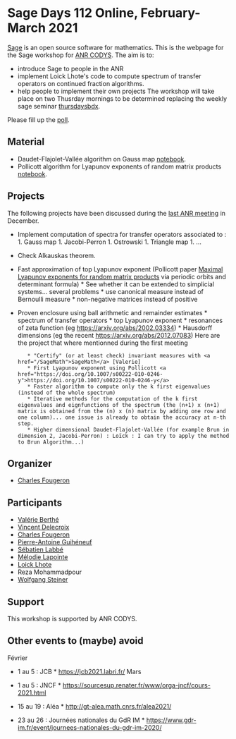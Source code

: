 

# Sage Days 112 Online, February-March 2021

<a class="http" href="http://sagemath.org">Sage</a> is an open source software for mathematics. This is the webpage for the Sage workshop for <a class="https" href="https://www.irif.fr/~codys/Accueil">ANR CODYS</a>. The aim is to: 

* introduce Sage to people in the ANR 
* implement Loick Lhote's code to compute spectrum of transfer operators on continued fraction algorithms. 
* help people to implement their own projects 
The workshop will take place on two Thusrday mornings to be determined replacing the weekly sage seminar <a class="https" href="https://wiki.sagemath.org/thursdaysbdx">thursdaysbdx</a>. 

Please fill up the <a class="https" href="https://cloud.irif.fr/apps/polls/s/TbGvvG3ASKmTafFH">poll</a>. 


## Material

   * Daudet-Flajolet-Vallée algorithm on Gauss map <a class="https" href="https://wiki.sagemath.org/days112?action=AttachFile&amp;do=get&amp;target=Gauss+spectrum.ipynb">notebook</a>. 
   * Pollicott algorithm for Lyapunov exponents of random matrix products <a class="https" href="https://wiki.sagemath.org/days112?action=AttachFile&amp;do=get&amp;target=Pollicott%27s+algorithm.ipynb">notebook</a>. 

## Projects

The following projects have been discussed during the <a class="https" href="https://www.irif.fr/~codys/Decembre20">last ANR meeting</a> in December. 

* Implement computation of spectra for transfer operators associated to : 
      1. Gauss map 
      1. Jacobi-Perron 
      1. Ostrowski 
      1. Triangle map 
      1. ... 
* Check Alkauskas theorem. 
* Fast approximation of top Lyapunov exponent (Pollicott paper <a class="https" href="https://link.springer.com/article/10.1007/s00222-010-0246-y">Maximal Lyapunov exponents for random matrix products</a> via periodic orbits and determinant formula) 
      * See whether it can be extended to simplicial systems... several problems 
            * use canonical measure instead of Bernoulli measure 
            * non-negative matrices instead of positive 
* Proven enclosure using ball arithmetic and remainder estimates 
      * spectrum of transfer operators 
      * top Lyapunov exponent 
      * resonances of zeta function (eg <a href="https://arxiv.org/abs/2002.03334">https://arxiv.org/abs/2002.03334</a>) 
      * Hausdorff dimensions (eg the recent <a href="https://arxiv.org/abs/2012.07083">https://arxiv.org/abs/2012.07083</a>) 
Here are the project that where mentionned during the first meeting 

         * "Certify" (or at least check) invariant measures with <a href="/SageMath">SageMath</a> [Valerie] 
         * First Lyapunov exponent using Pollicott <a href="https://doi.org/10.1007/s00222-010-0246-y">https://doi.org/10.1007/s00222-010-0246-y</a> 
         * Faster algorithm to compute only the k first eigenvalues (instead of the whole spectrum) 
         * Iterative methods for the computation of the k first eigenvalues and eignfunctions of the spectrum (the (n+1) x (n+1) matrix is obtained from the (n) x (n) matrix by adding one row and one column)... one issue is already to obtain the accuracy at n-th step. 
         * Higher dimensional Daudet-Flajolet-Vallée (for example Brun in dimension 2, Jacobi-Perron) : Loïck : I can try to apply the method to Brun Algorithm...) 

## Organizer

* <a class="https" href="https://fougeron.perso.math.cnrs.fr/">Charles Fougeron</a> 

## Participants

* <a class="https" href="https://www.irif.fr/~berthe/">Valérie Berthé</a> 
* <a class="http" href="http://www.labri.fr/perso/vdelecro/">Vincent Delecroix</a> 
* <a class="https" href="https://fougeron.perso.math.cnrs.fr/">Charles Fougeron</a> 
* <a class="https" href="https://webusers.imj-prg.fr/~pierre-antoine.guiheneuf/">Pierre-Antoine Guihéneuf</a> 
* <a class="http" href="http://www.slabbe.org/">Sébatien Labbé</a> 
* <a class="https" href="https://lapointemelodie.github.io/">Mélodie Lapointe</a> 
* <a class="https" href="https://lhote.users.greyc.fr/web/">Loick Lhote</a> 
* Reza Mohammadpour 
* <a class="https" href="https://www.irif.fr/~steiner/">Wolfgang Steiner</a> 

## Support

This workshop is supported by ANR CODYS. 


## Other events to (maybe) avoid

Février 

* 1 au 5 : JCB 
      * <a href="https://jcb2021.labri.fr/">https://jcb2021.labri.fr/</a> 
Mars 

* 1 au 5 : JNCF 
      * <a href="https://sourcesup.renater.fr/www/orga-jncf/cours-2021.html">https://sourcesup.renater.fr/www/orga-jncf/cours-2021.html</a> 
* 15 au 19 : Aléa 
         * <a href="http://gt-alea.math.cnrs.fr/alea2021/">http://gt-alea.math.cnrs.fr/alea2021/</a> 
* 23 au 26 : Journées nationales du GdR IM 
      * <a href="https://www.gdr-im.fr/event/journees-nationales-du-gdr-im-2020/">https://www.gdr-im.fr/event/journees-nationales-du-gdr-im-2020/</a> 